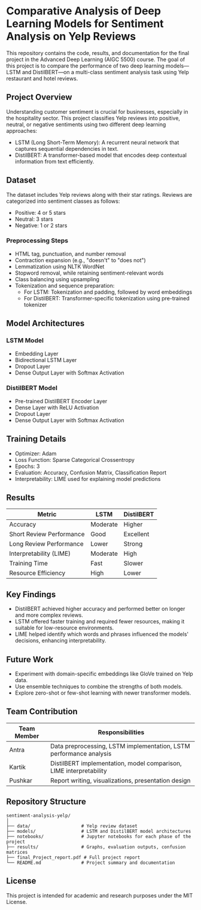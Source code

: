
# Comparative Analysis of Deep Learning Models for Sentiment Analysis on Yelp Reviews

This repository contains the code, results, and documentation for the final project in the Advanced Deep Learning (AIGC 5500) course. The goal of this project is to compare the performance of two deep learning models—LSTM and DistilBERT—on a multi-class sentiment analysis task using Yelp restaurant and hotel reviews.

## Project Overview

Understanding customer sentiment is crucial for businesses, especially in the hospitality sector. This project classifies Yelp reviews into positive, neutral, or negative sentiments using two different deep learning approaches:

- LSTM (Long Short-Term Memory): A recurrent neural network that captures sequential dependencies in text.
- DistilBERT: A transformer-based model that encodes deep contextual information from text efficiently.

## Dataset

The dataset includes Yelp reviews along with their star ratings. Reviews are categorized into sentiment classes as follows:

- Positive: 4 or 5 stars  
- Neutral: 3 stars  
- Negative: 1 or 2 stars

### Preprocessing Steps

- HTML tag, punctuation, and number removal  
- Contraction expansion (e.g., "doesn't" to "does not")  
- Lemmatization using NLTK WordNet  
- Stopword removal, while retaining sentiment-relevant words  
- Class balancing using upsampling  
- Tokenization and sequence preparation:
  - For LSTM: Tokenization and padding, followed by word embeddings
  - For DistilBERT: Transformer-specific tokenization using pre-trained tokenizer

## Model Architectures

### LSTM Model

- Embedding Layer  
- Bidirectional LSTM Layer  
- Dropout Layer  
- Dense Output Layer with Softmax Activation

### DistilBERT Model

- Pre-trained DistilBERT Encoder Layer  
- Dense Layer with ReLU Activation  
- Dropout Layer  
- Dense Output Layer with Softmax Activation

## Training Details

- Optimizer: Adam  
- Loss Function: Sparse Categorical Crossentropy  
- Epochs: 3  
- Evaluation: Accuracy, Confusion Matrix, Classification Report  
- Interpretability: LIME used for explaining model predictions

## Results

| Metric                     | LSTM        | DistilBERT   |
|---------------------------|-------------|--------------|
| Accuracy                  | Moderate    | Higher       |
| Short Review Performance  | Good        | Excellent    |
| Long Review Performance   | Lower       | Strong       |
| Interpretability (LIME)   | Moderate    | High         |
| Training Time             | Fast        | Slower       |
| Resource Efficiency       | High        | Lower        |

## Key Findings

- DistilBERT achieved higher accuracy and performed better on longer and more complex reviews.
- LSTM offered faster training and required fewer resources, making it suitable for low-resource environments.
- LIME helped identify which words and phrases influenced the models' decisions, enhancing interpretability.

## Future Work

- Experiment with domain-specific embeddings like GloVe trained on Yelp data.
- Use ensemble techniques to combine the strengths of both models.
- Explore zero-shot or few-shot learning with newer transformer models.

## Team Contribution

| Team Member | Responsibilities |
|-------------|------------------|
| Antra       | Data preprocessing, LSTM implementation, LSTM performance analysis |
| Kartik      | DistilBERT implementation, model comparison, LIME interpretability |
| Pushkar     | Report writing, visualizations, presentation design |

## Repository Structure

```
sentiment-analysis-yelp/
│
├── data/                   # Yelp review dataset
├── models/                 # LSTM and DistilBERT model architectures
├── notebooks/              # Jupyter notebooks for each phase of the project
├── results/                # Graphs, evaluation outputs, confusion matrices
├── final_Project_report.pdf # Full project report
└── README.md               # Project summary and documentation
```

## License

This project is intended for academic and research purposes under the MIT License.
